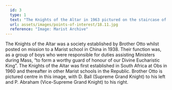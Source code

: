 ```yaml
---
  id: 3
  type: 1
  text: "The Knights of the Altar in 1963 pictured on the staircase of the ‘new block’ as it was still known thirty years after it opened. "
  url: assets/images/points-of-interest/18.11.jpg
  reference: "Image: Marist Archive"
---
```

The Knights of the Altar was a society established by Brother Otto whilst posted on mission to a Marist school in China in 1938\. Their function was, as a group of boys who were responsible for duties assisting Ministers during Mass, “to form a worthy guard of honour of our Divine Eucharistic King”. The Knights of the Altar was first established in South Africa at Obs in 1960 and thereafter in other Marist schools in the Republic. Brother Otto is pictured centre in this image, with D. Ball (Supreme Grand Knight) to his left and P. Abraham (Vice-Supreme Grand Knight) to his right.
        